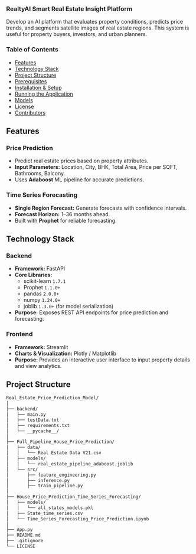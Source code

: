 ###  RealtyAI  Smart Real Estate Insight Platform

Develop an AI platform that evaluates property conditions, predicts price trends, and 
segments satellite images of real estate regions. This system is useful for property 
buyers, investors, and urban planners. 

### Table of Contents

- [Features](#-features)
- [Technology Stack](#-technology-stack)
- [Project Structure](#-project-structure)
- [Prerequisites](#-prerequisites)
- [Installation & Setup](#-installation--setup)
- [Running the Application](#-running-the-application)
- [Models](#-models)
- [License](#-license)
- [Contributors](#-contributors)

## Features

### Price Prediction
- Predict real estate prices based on property attributes.  
- **Input Parameters:** Location, City, BHK, Total Area, Price per SQFT, Bathrooms, Balcony.  
- Uses **Adaboost** ML pipeline for accurate predictions.  

### Time Series Forecasting
- **Single Region Forecast:** Generate forecasts with confidence intervals.     
- **Forecast Horizon:** 1–36 months ahead.  
- Built with **Prophet** for reliable forecasting.

## Technology Stack

### Backend
- **Framework:** FastAPI  
- **Core Libraries:**  
  - scikit-learn `1.7.1`  
  - Prophet `1.1.0+`  
  - pandas `2.0.0+`  
  - numpy `1.24.0+`  
  - joblib `1.3.0+` (for model serialization)  
- **Purpose:** Exposes REST API endpoints for price prediction and forecasting.

### Frontend
- **Framework:** Streamlit  
- **Charts & Visualization:** Plotly / Matplotlib  
- **Purpose:** Provides an interactive user interface to input property details and view analytics.

## Project Structure

```bash
Real_Estate_Price_Prediction_Model/
│
├── backend/
│   ├── main.py
│   ├── testData.txt
│   ├── requirements.txt
│   └── __pycache__/
│
├── Full_Pipeline_House_Price_Prediction/
│   ├── data/
│   │   └── Real Estate Data V21.csv
│   ├── models/
│   │   └── real_estate_pipeline_adaboost.joblib
│   └── src/
│       ├── feature_engineering.py
│       ├── inference.py
│       ├── train_pipeline.py
│
├── House_Price_Prediction_Time_Series_Forecasting/
│   ├── models/
│   │   └── all_states_models.pkl
│   ├── State_time_series.csv
│   └── Time_Series_Forecasting_Price_Prediction.ipynb
│
├── App.py
├── README.md
├── .gitignore
└── LICENSE






